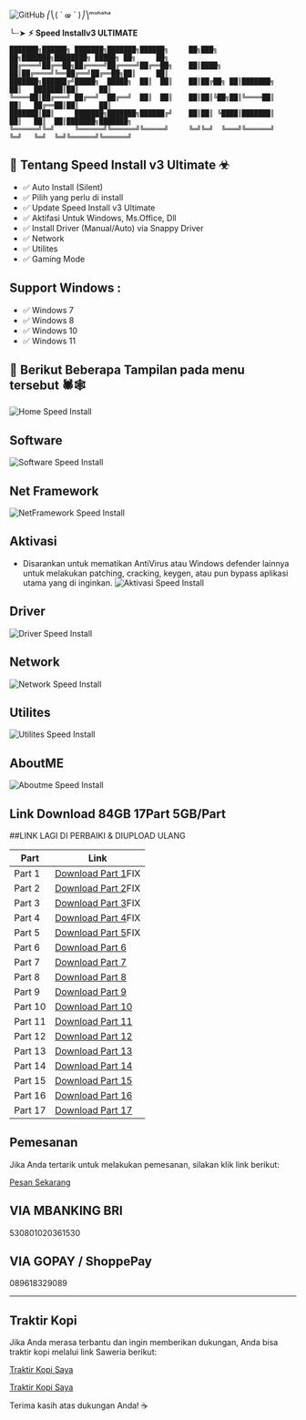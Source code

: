 ![GitHub](https://img.shields.io/badge/GitHub-Batch_File_Scripting-blue?style=for-the-badge&logo=github)
⎛⎝( ` ᢍ ´ )⎠⎞ᵐᵘʰᵃʰᵃ

╰┈➤ **⚡︎ Speed Installv3 ULTIMATE**  

    
    ███████╗██████╗ ███████╗███████╗██████╗     ██╗███╗   ██╗███████╗████████╗ █████╗ ██╗     ██╗     
    ██╔════╝██╔══██╗██╔════╝██╔════╝██╔══██╗    ██║████╗  ██║██╔════╝╚══██╔══╝██╔══██╗██║     ██║     
    ███████╗██████╔╝█████╗  █████╗  ██║  ██║    ██║██╔██╗ ██║███████╗   ██║   ███████║██║     ██║     
    ╚════██║██╔═══╝ ██╔══╝  ██╔══╝  ██║  ██║    ██║██║╚██╗██║╚════██║   ██║   ██╔══██║██║     ██║     
    ███████║██║     ███████╗███████╗██████╔╝    ██║██║ ╚████║███████║   ██║   ██║  ██║███████╗███████╗
    ╚══════╝╚═╝     ╚══════╝╚══════╝╚═════╝     ╚═╝╚═╝  ╚═══╝╚══════╝   ╚═╝   ╚═╝  ╚═╝╚══════╝╚══════╝
    
 ## 👾 Tentang Speed Install v3 Ultimate ☣︎
- ✅ Auto Install (Silent)
- ✅ Pilih yang perlu di install
- ✅ Update Speed Install v3 Ultimate
- ✅ Aktifasi Untuk Windows, Ms.Office, Dll
- ✅ Install Driver (Manual/Auto) via Snappy Driver
- ✅ Network
- ✅ Utilites
- ✅ Gaming Mode

## Support Windows :
- ✅ Windows 7
- ✅ Windows 8
- ✅ Windows 10
- ✅ Windows 11

## 📜 Berikut Beberapa Tampilan pada menu tersebut 🕷🕸️
![Home Speed Install](./capture/home.png)

## Software
![Software Speed Install](./capture/software.png)

## Net Framework
![NetFramework Speed Install](./capture/netframework.png)

## Aktivasi
- Disarankan untuk mematikan AntiVirus atau Windows defender lainnya untuk melakukan patching, cracking, keygen, atau pun bypass aplikasi utama yang di inginkan.
![Aktivasi Speed Install](./capture/aktivasi.png)

## Driver
![Driver Speed Install](./capture/driver.png)

## Network
![Network Speed Install](./capture/network.png)

## Utilites
![Utilites Speed Install](./capture/utilites.png)

## AboutME
![Aboutme Speed Install](./capture/aboutme.png)


## Link Download 84GB 17Part 5GB/Part
##LINK LAGI DI PERBAIKI & DIUPLOAD ULANG

| Part | Link |
|------|------|
| Part 1 | [Download Part 1](https://qiwi.gg/file/vXPF4859-speedinstallv3)FIX |
| Part 2 | [Download Part 2](https://qiwi.gg/file/8MSV4303-speedinstallv3)FIX |
| Part 3 | [Download Part 3](https://qiwi.gg/file/8hNi2401-speedinstallv3)FIX |
| Part 4 | [Download Part 4](https://qiwi.gg/file/fB6t8292-speedinstallv3)FIX |
| Part 5 | [Download Part 5](https://qiwi.gg/file/ck5T6226-speedinstallv3)FIX |
| Part 6 | [Download Part 6](https://qiwi.gg/file/gRwx0174-speedinstallv3) |
| Part 7 | [Download Part 7](https://qiwi.gg/file/tQff9256-speedinstallv3) |
| Part 8 | [Download Part 8](https://qiwi.gg/file/oaYi5833-speedinstallv3) |
| Part 9 | [Download Part 9](https://qiwi.gg/file/ujfr3292-speedinstallv3) |
| Part 10 | [Download Part 10](https://qiwi.gg/file/dDbD0668-speedinstallv3) |
| Part 11 | [Download Part 11](https://qiwi.gg/file/65RH7034-speedinstallv3) |
| Part 12 | [Download Part 12](https://qiwi.gg/file/9XzL6842-speedinstallv3) |
| Part 13 | [Download Part 13](https://qiwi.gg/file/dwmg9388-speedinstallv3) |
| Part 14 | [Download Part 14](https://qiwi.gg/file/hzWi3947-speedinstallv3) |
| Part 15 | [Download Part 15](https://qiwi.gg/file/2HYz8091-speedinstallv3) |
| Part 16 | [Download Part 16](https://qiwi.gg/file/dqHh9379-speedinstallv3) |
| Part 17 | [Download Part 17](https://qiwi.gg/file/ejbg1617-speedinstallv3) |



## Pemesanan

Jika Anda tertarik untuk melakukan pemesanan, silakan klik link berikut:

[Pesan Sekarang](https://andrew-exe.blogspot.com/2024/09/speed-install-v3.html)

## VIA MBANKING BRI

530801020361530

## VIA GOPAY / ShoppePay

089618329089

_____________________________________

## Traktir Kopi

Jika Anda merasa terbantu dan ingin memberikan dukungan, Anda bisa traktir kopi melalui link Saweria berikut:

[Traktir Kopi Saya](https://saweria.co/andrewsianturi)

[Traktir Kopi Saya](https://saweria.co/speedinstall)

Terima kasih atas dukungan Anda! ☕
